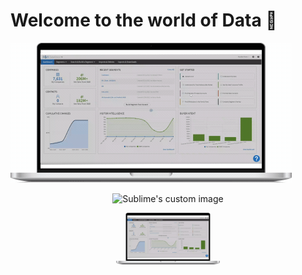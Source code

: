 Welcome to the world of Data 👋
========================================

![](infographic-gif-data-vision-450x224.gif "Data is Live")

<p align="center">
  <img src="https://https://github.com/AkinolaO/AkinolaO/blob/main/infographic-gif-data-vision-450x224.gif?raw=true" alt="Sublime's custom image"/>
</p>


<p align="center">
    <img width="33%" src="infographic-gif-data-vision-450x224.gif">
</p>
<!--
**AkinolaO/AkinolaO** is a ✨ _special_ ✨ repository because its `README.md` (this file) appears on your GitHub profile.

Here are some ideas to get you started:

- 🔭 I’m currently working on ...
- 🌱 I’m currently learning ...
- 👯 I’m looking to collaborate on ...
- 🤔 I’m looking for help with ...
- 💬 Ask me about ...
- 📫 How to reach me: ...
- 😄 Pronouns: ...
- ⚡ Fun fact: ...
-->

